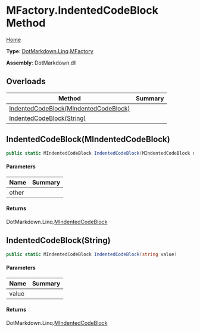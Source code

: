 # MFactory\.IndentedCodeBlock Method

[Home](../../../../README.md)

**Type**: [DotMarkdown.Linq](../../README.md)\.[MFactory](../README.md)

**Assembly**: DotMarkdown\.dll

## Overloads

| Method | Summary |
| ------ | ------- |
| [IndentedCodeBlock(MIndentedCodeBlock)](#DotMarkdown_Linq_MFactory_IndentedCodeBlock_DotMarkdown_Linq_MIndentedCodeBlock_) | |
| [IndentedCodeBlock(String)](#DotMarkdown_Linq_MFactory_IndentedCodeBlock_System_String_) | |

## IndentedCodeBlock\(MIndentedCodeBlock\)<a name="DotMarkdown_Linq_MFactory_IndentedCodeBlock_DotMarkdown_Linq_MIndentedCodeBlock_"></a>

```csharp
public static MIndentedCodeBlock IndentedCodeBlock(MIndentedCodeBlock other)
```

#### Parameters

| Name | Summary |
| ---- | ------- |
| other | |

#### Returns

DotMarkdown\.Linq\.[MIndentedCodeBlock](../../MIndentedCodeBlock/README.md)

## IndentedCodeBlock\(String\)<a name="DotMarkdown_Linq_MFactory_IndentedCodeBlock_System_String_"></a>

```csharp
public static MIndentedCodeBlock IndentedCodeBlock(string value)
```

#### Parameters

| Name | Summary |
| ---- | ------- |
| value | |

#### Returns

DotMarkdown\.Linq\.[MIndentedCodeBlock](../../MIndentedCodeBlock/README.md)

